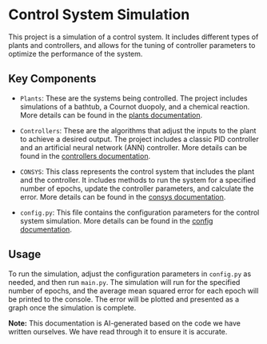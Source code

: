 # Control System Simulation

This project is a simulation of a control system. It includes different types of plants and controllers, and allows for the tuning of controller parameters to optimize the performance of the system.

## Key Components

- `Plants`: These are the systems being controlled. The project includes simulations of a bathtub, a Cournot duopoly, and a chemical reaction. More details can be found in the [plants documentation](plants/README.md).

- `Controllers`: These are the algorithms that adjust the inputs to the plant to achieve a desired output. The project includes a classic PID controller and an artificial neural network (ANN) controller. More details can be found in the [controllers documentation](controllers/README.md).

- `CONSYS`: This class represents the control system that includes the plant and the controller. It includes methods to run the system for a specified number of epochs, update the controller parameters, and calculate the error. More details can be found in the [consys documentation](consys/README.md).

- `config.py`: This file contains the configuration parameters for the control system simulation. More details can be found in the [config documentation](config/README.md).

## Usage

To run the simulation, adjust the configuration parameters in `config.py` as needed, and then run `main.py`. The simulation will run for the specified number of epochs, and the average mean squared error for each epoch will be printed to the console. The error will be plotted and presented as a graph once the simulation is complete. 


**Note:** This documentation is AI-generated based on the code we have written ourselves. We have read through it to ensure it is accurate.  